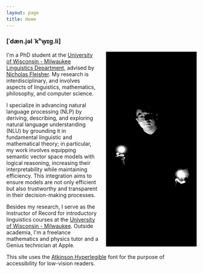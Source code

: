 ```yaml
---
layout: page
title: Home
---
```


### [ˈdæn.jəl ˈkʰw̥ɪɡ.li]

<img src="/images/quigley_daniel_two_lights_port_3.jpg" alt="Profile Picture" style="float: right; margin-left: 20px; width: 240px;">

I'm a PhD student at the [University of Wisconsin - Milwaukee](https://uwm.edu/) [Linguistics Department](https://uwm.edu/linguistics/), advised by [Nicholas Fleisher](https://uwm.edu/linguistics/people/fleisher-nicholas/). My research is interdisciplinary, and involves aspects of linguistics, mathematics, philosophy, and computer science. 



I specialize in advancing natural language processing (NLP) by deriving, describing, and exploring natural language understanding (NLU) by grounding it in fundamental linguistic and mathematical theory; in particular, my work involves equipping semantic vector space models with logical reasoning, increasing their interpretability while maintaining efficiency. This integration aims to ensure models are not only efficient but also trustworthy and transparent in their decision-making processes.

Besides my research, I serve as the Instructor of Record for introductory linguistics courses at the [University of Wisconsin - Milwaukee](https://uwm.edu/). Outside academia, I'm a freelance mathematics and physics tutor and a Genius technician at Apple.

This site uses the [Atkinson Hyperlegible](https://brailleinstitute.org/freefont) font for the purpose of accessibility for low-vision readers.

